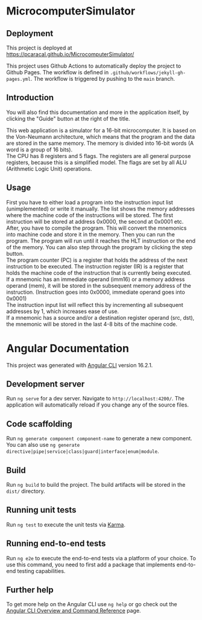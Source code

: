 # MicrocomputerSimulator

## Deployment

This project is deployed at https://pcaracal.github.io/MicrocomputerSimulator/

This project uses Github Actions to automatically deploy the project to Github Pages. The workflow is defined in
`.github/workflows/jekyll-gh-pages.yml`. The workflow is triggered by pushing to the `main` branch.

## Introduction

You will also find this documentation and more in the application itself, by clicking the "Guide" button at the right of the title.

This web application is a simulator for a 16-bit microcomputer.
It is based on the Von-Neumann architecture, which means that the program and the data are stored in the same
memory. The memory is divided into 16-bit words (A word is a group of 16 bits).<br>
The CPU has 8 registers and 5 flags. The registers are all general purpose registers, because this is
a simplified model. The flags are set by all ALU (Arithmetic Logic Unit) operations.

## Usage

First you have to either load a program into the instruction input list (unimplemented) or write it manually.
The list shows the memory addresses where the machine code of the instructions will be stored. The first
instruction will be stored at address 0x0000, the second at 0x0001 etc.<br>
After, you have to compile the program. This will convert the mnemonics into machine code and store it in the
memory. Then you can run the program. The program will run until it reaches the HLT instruction or the end of
the memory. You can also step through the program by clicking the step button.<br>
The program counter (PC) is a register that holds the address of the next instruction to be executed.
The instruction register (IR) is a register that holds the machine code of the instruction that is currently
being executed.<br>
If a mnemonic has an immediate operand (imm16) or a memory address operand (mem), it will be stored in the
subsequent memory address of the instruction. (Instruction goes into 0x0000, immediate operand goes into 0x0001)<br>
The instruction input list will reflect this by incrementing all subsequent addresses by 1, which increases ease
of use.<br>
If a mnemonic has a source and/or a destination register operand (src, dst), the mnemonic will be stored in the
last 4-8 bits of the machine code.

# Angular Documentation

This project was generated with [Angular CLI](https://github.com/angular/angular-cli) version 16.2.1.

## Development server

Run `ng serve` for a dev server. Navigate to `http://localhost:4200/`. The application will automatically reload if you change any of the source files.

## Code scaffolding

Run `ng generate component component-name` to generate a new component. You can also use `ng generate directive|pipe|service|class|guard|interface|enum|module`.

## Build

Run `ng build` to build the project. The build artifacts will be stored in the `dist/` directory.

## Running unit tests

Run `ng test` to execute the unit tests via [Karma](https://karma-runner.github.io).

## Running end-to-end tests

Run `ng e2e` to execute the end-to-end tests via a platform of your choice. To use this command, you need to first add a package that implements end-to-end testing capabilities.

## Further help

To get more help on the Angular CLI use `ng help` or go check out the [Angular CLI Overview and Command Reference](https://angular.io/cli) page.
